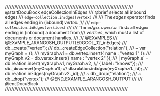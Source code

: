 ////////////////////////////////////////////////////////////////////////////////
/// @startDocuBlock edgeCollectionInEdges
/// @brief selects all inbound edges
/// `edge-collection.inEdges(vertex)`
///
/// The *edges* operator finds all edges ending in (inbound) *vertex*.
///
/// `edge-collection.inEdges(vertices)`
///
/// The *edges* operator finds all edges ending in (inbound) a document from
/// *vertices*, which must a list of documents or document handles.
///
/// @EXAMPLES
/// @EXAMPLE_ARANGOSH_OUTPUT{EDGCOL_02_inEdges}
///   db._create("vertex");
///   db._createEdgeCollection("relation");
/// ~ var myGraph = {};
///   myGraph.v1 = db.vertex.insert({ name : "vertex 1" });
///   myGraph.v2 = db.vertex.insert({ name : "vertex 2" });
/// | myGraph.e1 = db.relation.insert(myGraph.v1, myGraph.v2,
///                                   { label : "knows"});
///   db._document(myGraph.e1);
///   db.relation.inEdges(myGraph.v1._id);
///   db.relation.inEdges(myGraph.v2._id);
/// ~ db._drop("relation");
/// ~ db._drop("vertex");
/// @END_EXAMPLE_ARANGOSH_OUTPUT
///
/// @endDocuBlock
////////////////////////////////////////////////////////////////////////////////